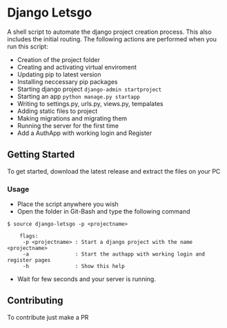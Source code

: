 # Django Letsgo

A shell script to automate the django project creation process. This also includes the initial routing. The following actions are performed when you run this script: 
* Creation of the project folder 
* Creating and activating virtual enviroment
* Updating pip to latest version
* Installing neccessary pip packages
* Starting django project `django-admin startproject`
* Starting an app `python manage.py startapp`
* Writing to settings.py, urls.py, views.py, tempalates
* Adding static files to project
* Making migrations and migrating them
* Running the server for the first time
* Add a AuthApp with working login and Register


## Getting Started

To get started, download the latest release and extract the files on your PC

### Usage
* Place the script anywhere you wish
* Open the folder in Git-Bash and type the following command
```
$ source django-letsgo -p <projectname>
    
    flags:
     -p <projectname> : Start a django project with the name <projectname>
     -a               : Start the authapp with working login and register pages
     -h               : Show this help
```
* Wait for few seconds and your server is running.


## Contributing
To contribute just make a PR 

